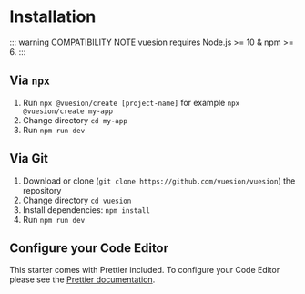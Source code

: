 # Installation

::: warning COMPATIBILITY NOTE
vuesion requires Node.js >= 10 & npm >= 6.
:::

## Via `npx`

1. Run `npx @vuesion/create [project-name]` for example `npx @vuesion/create my-app`
2. Change directory `cd my-app`
3. Run `npm run dev`

## Via Git

1. Download or clone (`git clone https://github.com/vuesion/vuesion`) the repository
2. Change directory `cd vuesion`
3. Install dependencies: `npm install`
4. Run `npm run dev`

## Configure your Code Editor

This starter comes with Prettier included. To configure your Code Editor please see the [Prettier documentation](https://prettier.io/docs/en/editors.html).
